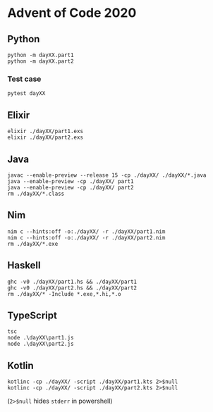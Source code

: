 # Advent of Code 2020

## Python

```console
python -m dayXX.part1
python -m dayXX.part2
```

### Test case
```console
pytest dayXX
```

## Elixir
```console
elixir ./dayXX/part1.exs
elixir ./dayXX/part2.exs
```

## Java
```console
javac --enable-preview --release 15 -cp ./dayXX/ ./dayXX/*.java
java --enable-preview -cp ./dayXX/ part1
java --enable-preview -cp ./dayXX/ part2
rm ./dayXX/*.class
```

## Nim
```console
nim c --hints:off -o:./dayXX/ -r ./dayXX/part1.nim
nim c --hints:off -o:./dayXX/ -r ./dayXX/part2.nim
rm ./dayXX/*.exe
```

## Haskell
```console
ghc -v0 ./dayXX/part1.hs && ./dayXX/part1
ghc -v0 ./dayXX/part2.hs && ./dayXX/part2
rm ./dayXX/* -Include *.exe,*.hi,*.o
```

## TypeScript
```console
tsc
node .\dayXX\part1.js
node .\dayXX\part2.js
```

## Kotlin
```console
kotlinc -cp ./dayXX/ -script ./dayXX/part1.kts 2>$null
kotlinc -cp ./dayXX/ -script ./dayXX/part2.kts 2>$null
```
(`2>$null` hides `stderr` in powershell)
